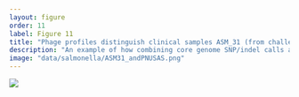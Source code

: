 ```yaml
---
layout: figure
order: 11
label: Figure 11
title: "Phage profiles distinguish clinical samples ASM_31 (from challenge) and PNUSAS000339 (background sample) which are identical by SNP and indel analysis"
description: "An example of how combining core genome SNP/indel calls and accessory genome analysis can increase resolution."
image: "data/salmonella/ASM31_andPNUSAS.png"
---
```

<img src="{{ site.baseurl }}/data/salmonella/ASM31_andPNUSAS.png">
